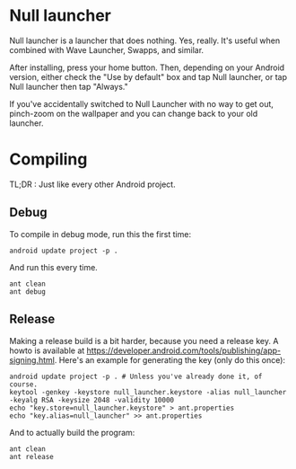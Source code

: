 Null launcher
=============

Null launcher is a launcher that does nothing. Yes, really. It's useful when combined with Wave Launcher, Swapps, and similar.

After installing, press your home button. Then, depending on your Android version, either check the "Use by default" box and tap Null launcher, or tap Null launcher then tap "Always."

If you've accidentally switched to Null Launcher with no way to get out, pinch-zoom on the wallpaper and you can change back to your old launcher.


Compiling
=========

TL;DR : Just like every other Android project.


Debug
-----

To compile in debug mode, run this the first time:

    android update project -p .

And run this every time.

    ant clean
    ant debug


Release
-------

Making a release build is a bit harder, because you need a release key. A howto is available at <https://developer.android.com/tools/publishing/app-signing.html>. Here's an example for generating the key (only do this once):

    android update project -p . # Unless you've already done it, of course.
    keytool -genkey -keystore null_launcher.keystore -alias null_launcher -keyalg RSA -keysize 2048 -validity 10000
    echo "key.store=null_launcher.keystore" > ant.properties
    echo "key.alias=null_launcher" >> ant.properties

And to actually build the program:

    ant clean
    ant release

